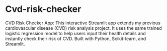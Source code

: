 # Cvd-risk-checker
CVD Risk Checker App: This interactive Streamlit app extends my previous cardiovascular disease (CVD) risk analysis project. It uses the same trained logistic regression model to help users input their health details and instantly check their risk of CVD. Built with Python, Scikit-learn, and Streamlit.
